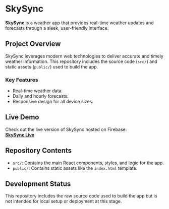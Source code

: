 
# SkySync

**SkySync** is a weather app that provides real-time weather updates and forecasts through a sleek, user-friendly interface.

## Project Overview

SkySync leverages modern web technologies to deliver accurate and timely weather information. This repository includes the source code (`src/`) and static assets (`public/`) used to build the app.

### Key Features

- Real-time weather data.
- Daily and hourly forecasts.
- Responsive design for all device sizes.

## Live Demo

Check out the live version of SkySync hosted on Firebase:  
**[SkySync Live](https://skysync-1.web.app/)**

## Repository Contents

- `src/`: Contains the main React components, styles, and logic for the app.
- `public/`: Contains static assets like the `index.html` template.

## Development Status

This repository includes the raw source code used to build the app but is not intended for local setup or deployment at this stage.

